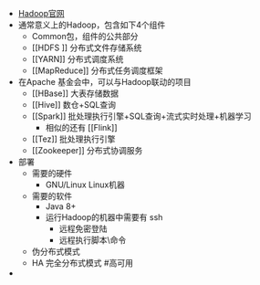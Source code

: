 - [Hadoop官网](https://hadoop.apache.org/)
- 通常意义上的Hadoop，包含如下4个组件
	- Common包，组件的公共部分
	- [[HDFS ]] 分布式文件存储系统
	- [[YARN]] 分布式调度系统
	- [[MapReduce]] 分布式任务调度框架
- 在Apache 基金会中，可以与Hadoop联动的项目
	- [[HBase]] 大表存储数据
	- [[Hive]] 数仓+SQL查询
	- [[Spark]] 批处理执行引擎+SQL查询+流式实时处理+机器学习
		- 相似的还有 [[Flink]]
	- [[Tez]] 批处理执行引擎
	- [[Zookeeper]] 分布式协调服务
- 部署
	- 需要的硬件
		- GNU/Linux Linux机器
	- 需要的软件
		- Java 8+
		- 运行Hadoop的机器中需要有 ssh
			- 远程免密登陆
			- 远程执行脚本\命令
	- 伪分布式模式
	- HA 完全分布式模式 #高可用
-